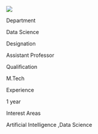 [![](/sites/default/files/styles/faculty_images/public/2025-04/dipalig.jpg?itok=GZm8J-4Z)](/sites/default/files/2025-04/dipalig.jpg)

Department

Data Science

Designation

Assistant Professor

Qualification

M.Tech

Experience

1 year

Interest Areas

Artificial Intelligence ,Data Science